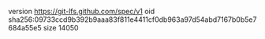 version https://git-lfs.github.com/spec/v1
oid sha256:09733ccd9b392b9aaa83f811e4411cf0db963a97d54abd7167b0b5e7684a55e5
size 14050
